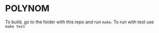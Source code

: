 # POLYNOM

To build, go to the folder with this repo and run `make`. 
To run with test use `make test`

